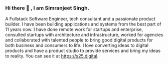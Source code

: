 ### Hi there 👋 , I am Simranjeet Singh.
A Fullstack Software Engineer, tech consultant and a passionate product builder. I have been building applications and systems from the best part of 11 years now. I have done remote work for startups and enterprise, consulted startups with architecture and infrastructure, worked for agencies and collaborated with talented people to bring good digital products for both business and consumers to life.
I love converting ideas to digital products and have a product studio to provide services and bring my ideas to reality. You can see it at https://s25.digital.

